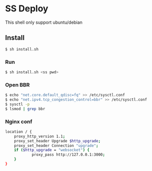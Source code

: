 # SS Deploy

This shell only support ubuntu/debian

## Install
```bash
$ sh install.sh
```
### Run
```bash
$ sh install.sh <ss pwd>
```
### Open BBR
```bash
$ echo "net.core.default_qdisc=fq" >> /etc/sysctl.conf
$ echo "net.ipv4.tcp_congestion_control=bbr" >> /etc/sysctl.conf
$ sysctl -p
$ lsmod | grep bbr
```
### Nginx conf
```bash
location / {
    proxy_http_version 1.1;
    proxy_set_header Upgrade $http_upgrade;
    proxy_set_header Connection "upgrade";
    if ($http_upgrade = "websocket") {
            proxy_pass http://127.0.0.1:3000;
    }
}
```
